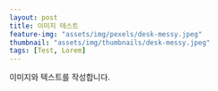 ```yaml
---
layout: post
title: 이미지 테스트
feature-img: "assets/img/pexels/desk-messy.jpeg"
thumbnail: "assets/img/thumbnails/desk-messy.jpeg"
tags: [Test, Lorem]
---
```


이미지와 텍스트를 작성합니다.
